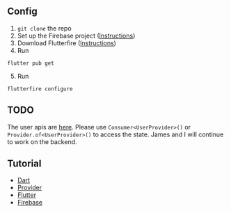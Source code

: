 ## Config
1. `git clone` the repo
2. Set up the Firebase project ([Instructions](https://firebase.google.com/codelabs/firebase-get-to-know-flutter#2))
3. Download Flutterfire ([Instructions](https://firebase.google.com/codelabs/firebase-get-to-know-flutter#3))
4. Run

```
flutter pub get
```

5. Run

```
flutterfire configure
```

## TODO
The user apis are [here](lib/provider/user_provider.dart). Please use `Consumer<UserProvider>()` or `Provider.of<UserProvider>()` to access the state. James and I will continue to work on the backend.

## Tutorial
- [Dart](https://dart.dev/language)
- [Provider](https://docs.flutter.dev/data-and-backend/state-mgmt/simple)
- [Flutter](https://codelabs.developers.google.com/codelabs/flutter-codelab-first)
- [Firebase](https://firebase.google.com/codelabs/firebase-get-to-know-flutter)
